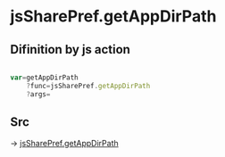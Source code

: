# jsSharePref.getAppDirPath

## Difinition by js action

```js.js

var=getAppDirPath
	?func=jsSharePref.getAppDirPath
	?args=

```

## Src

-> [jsSharePref.getAppDirPath](https://github.com/puutaro/CommandClick/blob/master/app/src/main/java/com/puutaro/commandclick/fragment_lib/terminal_fragment/js_interface/system/JsSharePref.kt#L21)


